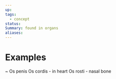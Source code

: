```yaml
---
up: 
tags:
  - concept
status: 
Summary: found in organs
aliases:
---
```

# Examples
~
Os penis
Os cordis - in heart
Os rosti - nasal bone